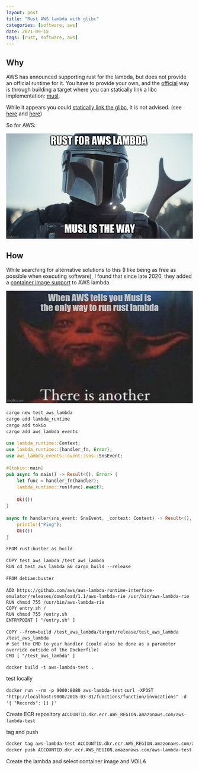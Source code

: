 ```yaml
---
layout: post
title: "Rust AWS lambda with glibc"
categories: [software, aws]
date: 2021-09-15
tags: [rust, software, aws]
---
```


## Why

AWS has announced supporting rust for the lambda, but does not provide an official runtime for it. You have to provide your own, and the [official][aws_rust_lambda_runtime] way is through building a target where you can statically link a libc implementation: [musl][musl].

While it appears you could [statically link the glibc][glibc_statically_link], it is not advised. (see [here][dont_static_link_glibc_1] and [here][dont_static_link_glibc_2])


So for AWS:

![ThisIsTheWay][ThisIsTheWay]


## How

While searching for alternative solutions to this (I like being as free as possible when executing software), I found that since late 2020, they added a [container image support][container_image_support] to AWS lambda.

![ThereIsAnother][ThereIsAnother]


```bash 
cargo new test_aws_lambda
cargo add lambda_runtime
cargo add tokio
cargo add aws_lambda_events
```

```rust
use lambda_runtime::Context;
use lambda_runtime::{handler_fn, Error};
use aws_lambda_events::event::sns::SnsEvent;

#[tokio::main]
pub async fn main() -> Result<(), Error> {
    let func = handler_fn(handler);
    lambda_runtime::run(func).await?;

    Ok(())
}

async fn handler(sns_event: SnsEvent, _context: Context) -> Result<(), Error> {
    println!("Ping");
    Ok(())
}
```

```Docker
FROM rust:buster as build

COPY test_aws_lambda /test_aws_lambda
RUN cd test_aws_lambda && cargo build --release

FROM debian:buster

ADD https://github.com/aws/aws-lambda-runtime-interface-emulator/releases/download/1.1/aws-lambda-rie /usr/bin/aws-lambda-rie
RUN chmod 755 /usr/bin/aws-lambda-rie
COPY entry.sh /
RUN chmod 755 /entry.sh
ENTRYPOINT [ "/entry.sh" ]

COPY --from=build /test_aws_lambda/target/release/test_aws_lambda /test_aws_lambda
# Set the CMD to your handler (could also be done as a parameter override outside of the Dockerfile)
CMD [ "/test_aws_lambda" ]
```

`docker build -t aws-lambda-test .`

test locally

`docker run --rm -p 9000:8080 aws-lambda-test`
`curl -XPOST "http://localhost:9000/2015-03-31/functions/function/invocations" -d '{ "Records": [] }'`


Create ECR repository `ACCOUNTID.dkr.ecr.AWS_REGION.amazonaws.com/aws-lambda-test`

tag and push
```bash 
docker tag aws-lambda-test ACCOUNTID.dkr.ecr.AWS_REGION.amazonaws.com/aws-lambda-test
docker push ACCOUNTID.dkr.ecr.AWS_REGION.amazonaws.com/aws-lambda-test
```

Create the lambda and select container image and VOILA

[musl]: https://musl.libc.org/
[aws_rust_lambda_runtime]: https://github.com/awslabs/aws-lambda-rust-runtime
[glibc_statically_link]: https://users.rust-lang.org/t/statically-link-executable-with-glibc/32648
[dont_static_link_glibc_1]: https://stackoverflow.com/questions/3430400/linux-static-linking-is-dead
[dont_static_link_glibc_2]: https://lwn.net/Articles/117972/
[ThisIsTheWay]: /images/posts/rust_aws_lambda/this_is_the_way.jpg
[ThereIsAnother]: /images/posts/rust_aws_lambda/there_is_another.jpg
[container_image_support]: https://aws.amazon.com/blogs/aws/new-for-aws-lambda-container-image-support/
